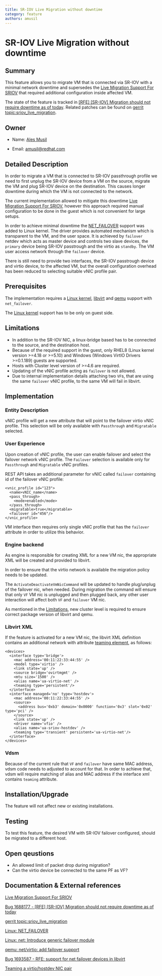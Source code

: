 ```yaml
---
title: SR-IOV Live Migration without downtime
category: feature
authors: amusil
---
```


# SR-IOV Live Migration without downtime

## Summary

This feature allows you to migrate VM that is connected via SR-IOV with
a minimal network downtime and supersedes the [Live Migration Support For SRIOV][1]
that required additional configuration inside affected VM.

The state of the feature is tracked in [[RFE] [SR-IOV] Migration should not require downtime as of today][2].
Related patches can be found on [gerrit topic:sriov_live_migration][3].

## Owner

*   Name: [Ales Musil](https://github.com/almusil)

*   Email: <amusil@redhat.com>


## Detailed Description

In order to migrate a VM that is connected to SR-IOV passthrough profile
we need to first unplug the SR-IOV device from a VM on the source, migrate
the VM and plug SR-IOV device on the destination. This causes longer downtime
during which the VM is not connected to the network.

The current implementation allowed to mitigate this downtime
[Live Migration Support For SRIOV][1], however this approach required manual
configuration to be done in the guest which is not convenient for large setups.

In order to achieve minimal downtime the [NET_FAILOVER][4] support was added
to Linux kernel. The driver provides automated mechanism which is transparent
to the VM, and the user space. It is achieved by `failover` netdev which acts
as master device and controls two slave devices, the `primary` device being
SR-IOV passtrough and the virtio as `standby`. The VM user access network
through the `failover` device.

There is still need to provide two interfaces, the SR-IOV passtrough device
and virtio device, to the affected VM, but the  overall configuration overhead
has been reduced to selecting suitable vNIC profile pair.


## Prerequisites

The implementation requires a [Linux kernel][5], [libvirt][6] and [qemu][7]
support with `net_failover`.

The [Linux kernel][5] support has to be only on guest side.

## Limitations

* In addition to the SR-IOV NIC, a linux-bridge based has to be connected to the source, and the destination host.
* Because of the required support in the guest, only RHEL8 (Linux kernel version >=4.18 or >=5.10) and Windows
  (Windows VirtIO Drivers >=0.1.189) guests are supported.
* Hosts with Cluster level version of >=4.6 are required.
* Updating of the vNIC profile acting as `failover` is not allowed.
* Due to internal implementation details attaching two `VF`s, that are using the same `failover` vNIC profile,
  to the same VM will fail in libvirt.

## Implementation

### Entity Description

vNIC profile will get a new attribute that will point to the failover virtio
vNIC profile. This selection will be only available with `Passthrough` and `Migratable`
selected.

### User Experience

Upon creation of vNIC profile, the user can enable failover and select
the failover network vNIC profile. The `Failover` selection is available
only for `Passthrough` and `Migratable` vNIC profiles.

REST API takes an additional parameter for vNIC called `failover`
containing id of the failover vNIC profile:

```
<vnic_profile id="123">
  <name>vNIC_name</name>
  <pass_through>
    <mode>enabled</mode>
  </pass_through>
  <migratable>true</migratable>
  <failover id="456"/>
</vnic_profile>
```

VM interface then requires only single vNIC profile that has the `failover` attribute
in order to utilize this behavior.

### Engine backend

As engine is responsible for creating XML for a new VM nic, the
appropriate XML will be created and provided to libvirt.

In order to ensure that the virtio network is available the migration policy needs to be updated.

The `ActivateDeactivateVmNicCommand` will be updated to handle plug/unplug of the failover nic, when needed.
During migration the command will ensure that only `VF` VM nic is unplugged and then plugged back, any other
user interaction will affect both `VF` and `failover` VM nic.

As mentioned in the [Limitations](#limitations), new cluster level is required to ensure correct package version
of libvirt and qemu.

### Libvirt XML

If the feature is activated for a new VM nic, the libvirt XML definition
contains an additional network with attribute [teaming element][8],
as follows:

```
<devices>
  <interface type='bridge'>
    <mac address='00:11:22:33:44:55' />
    <model type='virtio' />
    <link state='up' />
    <source bridge='ovirtmgmt' />
    <mtu size='1500' />
    <alias name='ua-virtio-net' />
    <teaming type='persistent'/>
  </interface>
  <interface managed='no' type='hostdev'>
    <mac address='00:11:22:33:44:55' />
    <source>
      <address bus='0xb3' domain='0x0000' function='0x3' slot='0x02' type='pci' />
    </source>
    <link state='up' />
    <driver name='vfio' />
    <alias name='ua-sriov-hostdev' />
    <teaming type='transient' persistent='ua-virtio-net'/>
  </interface>
</devices>
```

### Vdsm

Because of the current rule that `VF` and `failover` have same MAC address, vdsm code needs to adjusted
to account for that. In order to achieve that, vdsm will require matching of alias and MAC address if the
interface xml contains `teaming` attribute.

## Installation/Upgrade

The feature will not affect new or existing installations.

## Testing

To test this feature, the desired VM with SR-IOV failover
configured, should be migrated to a different host.

## Open qeustions

* An allowed limit of packet drop during migration?
* Can the virtio device be connected to the same PF as VF?


## Documentation & External references

[Live Migration Support For SRIOV][1]

[1]: https://www.ovirt.org/develop/release-management/features/network/liveMigrationSupportForSRIOV.html

[Bug 1688177 - [RFE] [SR-IOV] Migration should not require downtime as of today][2]

[2]: https://bugzilla.redhat.com/1688177

[gerrit topic:sriov_live_migration][3]

[3]: https://gerrit.ovirt.org/#/q/topic:sriov_live_migration

[Linux: NET_FAILOVER][4]

[4]: https://www.kernel.org/doc/html/latest/networking/net_failover.html

[Linux: net: Introduce generic failover module][5]

[5]: https://github.com/torvalds/linux/commit/30c8bd5aa8b2c78546c3e52337101b9c85879320

[qemu: net/virtio: add failover support][6]

[6]: https://github.com/patchew-project/qemu/commit/9711cd0dfc3fa414f7f64935713c07134ae67971

[Bug 1693587 - RFE: support for net failover devices in libvirt][7]

[7]: https://bugzilla.redhat.com/1693587

[Teaming a virtio/hostdev NIC pair][8]

[8]: https://libvirt.org/formatdomain.html#teaming-a-virtio-hostdev-nic-pair

